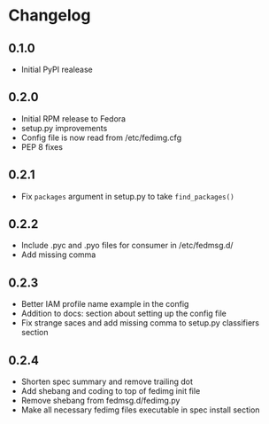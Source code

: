 # Changelog

## 0.1.0

-   Initial PyPI realease

## 0.2.0

-   Initial RPM release to Fedora
-   setup.py improvements
-   Config file is now read from /etc/fedimg.cfg
-   PEP 8 fixes

## 0.2.1

-   Fix `packages` argument in setup.py to take `find_packages()`

## 0.2.2

-   Include .pyc and .pyo files for consumer in /etc/fedmsg.d/
-   Add missing comma

## 0.2.3

-   Better IAM profile name example in the config
-   Addition to docs: section about setting up the config file
-   Fix strange saces and add missing comma to setup.py classifiers section

## 0.2.4

-   Shorten spec summary and remove trailing dot
-   Add shebang and coding to top of fedimg init file
-   Remove shebang from fedmsg.d/fedimg.py
-   Make all necessary fedimg files executable in spec install section
